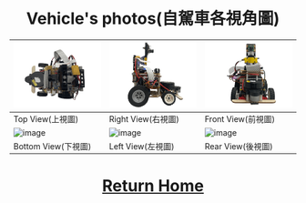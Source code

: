 # <div align="center">Vehicle's photos(自駕車各視角圖)</div> 

| ![image](./Top_View.png) |  ![image](./Right_View.png)  |![image](./Front_View.png)  |
| :-----|:--- |:------- |
|Top View(上視圖)|Right View(右視圖)|Front View(前視圖)|
| ![image](./img/Bottom_View.png) |  ![image](./img/Left_View.png)  |![image](./img/Rear_View.png)  |
|Bottom View(下視圖)|Left View(左視圖)|Rear View(後視圖)|

# <div align="center">[Return Home](../)</div>  
